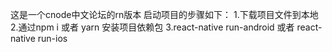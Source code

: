 这是一个cnode中文论坛的rn版本
启动项目的步骤如下：
1.下载项目文件到本地
2.通过npm i 或者 yarn 安装项目依赖包
3.react-native run-android 或者 react-native run-ios
